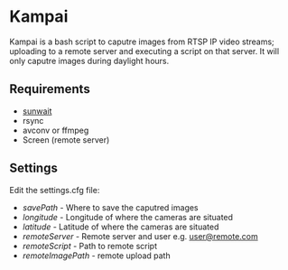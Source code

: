 # Kampai
Kampai is a bash script to caputre images from RTSP IP video streams; uploading to a remote server and executing a script on that server.
It will only caputre images during daylight hours.
## Requirements
* [sunwait](https://www.risacher.org/sunwait/)
* rsync
* avconv or ffmpeg
* Screen (remote server)

## Settings
Edit the settings.cfg file:
* *savePath* - Where to save the caputred images
* *longitude* - Longitude of where the cameras are situated
* *latitude* - Latitude of where the cameras are situated
* *remoteServer* - Remote server and user e.g. user@remote.com
* *remoteScript* - Path to remote script
* *remoteImagePath* - remote upload path
